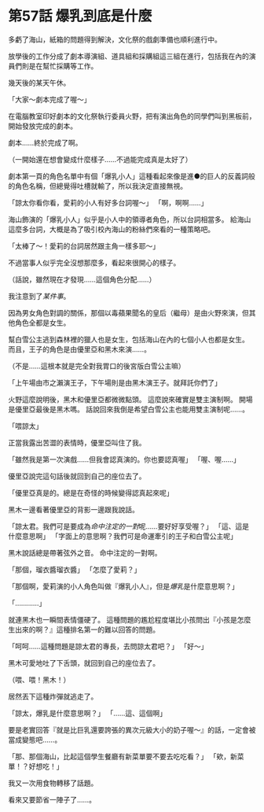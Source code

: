 # 第57話 爆乳到底是什麼

多虧了海山，紙箱的問題得到解決，文化祭的戲劇準備也順利進行中。

放學後的工作分成了劇本導演組、道具組和採購組這三組在進行，包括我在內的演員們則是在幫忙採購等工作。

幾天後的某天午休。

「大家～劇本完成了喔～」

在電腦教室印好劇本的文化祭執行委員火野，把有演出角色的同學們叫到黑板前，開始發放完成的劇本。

劇本……終於完成了啊。

（一開始還在想會變成什麼樣子……不過能完成真是太好了）

劇本第一頁的角色名單中有個「爆乳小人」這種看起來像是進●的巨人的反義詞般的角色名稱，但總覺得吐槽就輸了，所以我決定直接無視。

「諒太你看你看，愛莉的小人有好多台詞喔～」
「啊，啊啊……」

海山飾演的「爆乳小人」似乎是小人中的領導者角色，所以台詞相當多。
給海山這麼多台詞，大概是為了吸引校內海山的粉絲們來看的一種策略吧。

「太棒了～！愛莉的台詞居然跟主角一樣多耶～」

不過當事人似乎完全沒想那麼多，看起來很開心的樣子。

（話說，雖然現在才發現……這個角色分配……）

我注意到了*某件事*。

因為男女角色對調的關係，那個以毒蘋果聞名的皇后（繼母）是由火野來演，但其他角色全都是女生。

幫白雪公主逃到森林裡的獵人也是女生，包括海山在內的七個小人也都是女生。
而且，王子的角色是由優里亞和黑木來演……。

（不是……這根本就是完全對我胃口的後宮版白雪公主嘛）

「上午場由市之瀨演王子，下午場則是由黑木演王子。就拜託你們了」

火野這麼說明後，黑木和優里亞都微微點頭。
這麼說來確實是雙主演制啊。
開場是優里亞最後是黑木嗎。
話說回來我倒是希望白雪公主也能用雙主演制呢……。

「喂諒太」

正當我露出苦澀的表情時，優里亞叫住了我。

「雖然我是第一次演戲……但我會認真演的。你也要認真喔」
「喔、喔……」

優里亞說完這句話後就回到自己的座位去了。

「優里亞真是的。總是在奇怪的時候變得認真起來呢」

黑木一邊看著優里亞的背影一邊跟我說話。

「諒太君。我們可是要成為*命中注定的一對*呢……要好好享受喔？」
「這、這是什麼意思啊」
「字面上的意思啊？我們可是命運牽引的王子和白雪公主呢」

黑木說話總是帶著弦外之音。
命中注定的一對啊。

「那個，瑠衣醬瑠衣醬」
「怎麼了愛莉？」

「那個啊，愛莉演的小人角色叫做『爆乳小人』，但是*爆乳*是什麼意思啊？」

「…………」

就連黑木也一瞬間表情僵硬了。
這種問題的尷尬程度堪比小孩問出『小孩是怎麼生出來的啊？』這種排名第一的難以回答的問題。

「呵呵……這種問題是諒太君的專長，去問諒太君吧？」
「好～」

黑木可愛地吐了下舌頭，就回到自己的座位去了。

（喂、喂！黑木！）

居然丟下這種炸彈就逃走了。

「諒太，爆乳是什麼意思啊？」
「……這、這個啊」

要是老實回答『就是比巨乳還要誇張的異次元級大小的奶子喔～』的話，一定會被當成變態吧……。

「那、那個海山，比起這個學生餐廳有新菜單要不要去吃吃看？」
「欸，新菜單！？好想吃！」

我又一次用食物轉移了話題。

看來又要節省一陣子了……。

